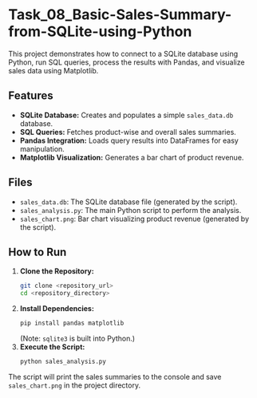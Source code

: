 # Task_08_Basic-Sales-Summary-from-SQLite-using-Python
This project demonstrates how to connect to a SQLite database using Python, run SQL queries, process the results with Pandas, and visualize sales data using Matplotlib.

## Features

* **SQLite Database:** Creates and populates a simple `sales_data.db` database.
* **SQL Queries:** Fetches product-wise and overall sales summaries.
* **Pandas Integration:** Loads query results into DataFrames for easy manipulation.
* **Matplotlib Visualization:** Generates a bar chart of product revenue.

## Files

* `sales_data.db`: The SQLite database file (generated by the script).
* `sales_analysis.py`: The main Python script to perform the analysis.
* `sales_chart.png`: Bar chart visualizing product revenue (generated by the script).

## How to Run

1.  **Clone the Repository:**
    ```bash
    git clone <repository_url>
    cd <repository_directory>
    ```
2.  **Install Dependencies:**
    ```bash
    pip install pandas matplotlib
    ```
    (Note: `sqlite3` is built into Python.)
3.  **Execute the Script:**
    ```bash
    python sales_analysis.py
    ```

The script will print the sales summaries to the console and save `sales_chart.png` in the project directory.
